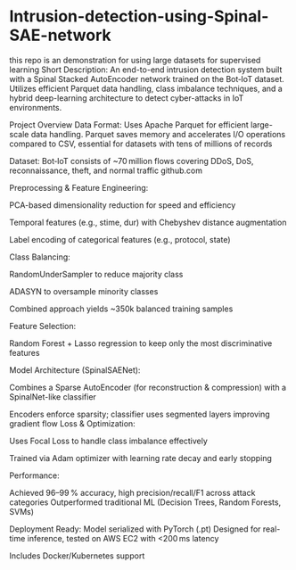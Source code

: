 # Intrusion-detection-using-Spinal-SAE-network
this repo is an demonstration for using large datasets for supervised learning  Short Description:
An end-to-end intrusion detection system built with a Spinal Stacked AutoEncoder network trained on the Bot‑IoT dataset. Utilizes efficient Parquet data handling, class imbalance techniques, and a hybrid deep-learning architecture to detect cyber-attacks in IoT environments.

Project Overview
Data Format:
Uses Apache Parquet for efficient large-scale data handling. Parquet saves memory and accelerates I/O operations compared to CSV, essential for datasets with tens of millions of records 

Dataset:
Bot‑IoT consists of ~70 million flows covering DDoS, DoS, reconnaissance, theft, and normal traffic 
github.com

Preprocessing & Feature Engineering:

PCA-based dimensionality reduction for speed and efficiency

Temporal features (e.g., stime, dur) with Chebyshev distance augmentation 

Label encoding of categorical features (e.g., protocol, state)

Class Balancing:

RandomUnderSampler to reduce majority class

ADASYN to oversample minority classes

Combined approach yields ~350k balanced training samples 

Feature Selection:

Random Forest + Lasso regression to keep only the most discriminative features 

Model Architecture (SpinalSAENet):

Combines a Sparse AutoEncoder (for reconstruction & compression) with a SpinalNet-like classifier

Encoders enforce sparsity; classifier uses segmented layers improving gradient flow 
Loss & Optimization:

Uses Focal Loss to handle class imbalance effectively 

Trained via Adam optimizer with learning rate decay and early stopping

Performance:

Achieved 96–99 % accuracy, high precision/recall/F1 across attack categories 
Outperformed traditional ML (Decision Trees, Random Forests, SVMs)

Deployment Ready:
Model serialized with PyTorch (.pt)
Designed for real-time inference, tested on AWS EC2 with <200 ms latency 


Includes Docker/Kubernetes support
